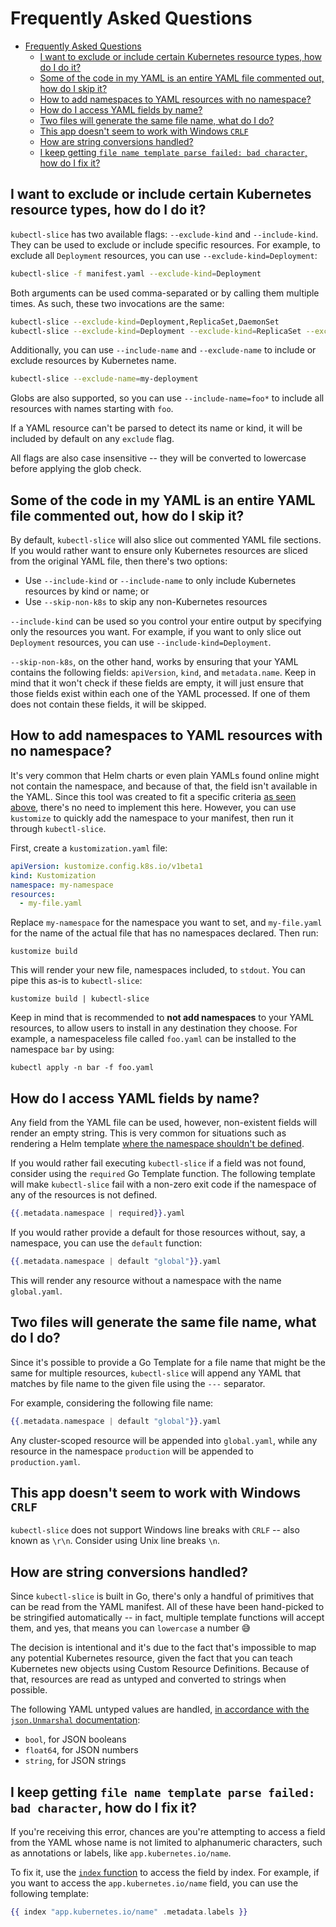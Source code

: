 # Frequently Asked Questions

- [Frequently Asked Questions](#frequently-asked-questions)
  - [I want to exclude or include certain Kubernetes resource types, how do I do it?](#i-want-to-exclude-or-include-certain-kubernetes-resource-types-how-do-i-do-it)
  - [Some of the code in my YAML is an entire YAML file commented out, how do I skip it?](#some-of-the-code-in-my-yaml-is-an-entire-yaml-file-commented-out-how-do-i-skip-it)
  - [How to add namespaces to YAML resources with no namespace?](#how-to-add-namespaces-to-yaml-resources-with-no-namespace)
  - [How do I access YAML fields by name?](#how-do-i-access-yaml-fields-by-name)
  - [Two files will generate the same file name, what do I do?](#two-files-will-generate-the-same-file-name-what-do-i-do)
  - [This app doesn't seem to work with Windows `CRLF`](#this-app-doesnt-seem-to-work-with-windows-crlf)
  - [How are string conversions handled?](#how-are-string-conversions-handled)
  - [I keep getting `file name template parse failed: bad character`, how do I fix it?](#i-keep-getting-file-name-template-parse-failed-bad-character-how-do-i-fix-it)

## I want to exclude or include certain Kubernetes resource types, how do I do it?

`kubectl-slice` has two available flags: `--exclude-kind` and `--include-kind`. They can be used to exclude or include specific resources. For example, to exclude all `Deployment` resources, you can use `--exclude-kind=Deployment`:

```bash
kubectl-slice -f manifest.yaml --exclude-kind=Deployment
```

Both arguments can be used comma-separated or by calling them multiple times. As such, these two invocations are the same:

```bash
kubectl-slice --exclude-kind=Deployment,ReplicaSet,DaemonSet
kubectl-slice --exclude-kind=Deployment --exclude-kind=ReplicaSet --exclude-kind=DaemonSet
```

Additionally, you can use `--include-name` and `--exclude-name` to include or exclude resources by Kubernetes name.

```bash
kubectl-slice --exclude-name=my-deployment
```

Globs are also supported, so you can use `--include-name=foo*` to include all resources with names starting with `foo`.

If a YAML resource can't be parsed to detect its name or kind, it will be included by default on any `exclude` flag.

All flags are also case insensitive -- they will be converted to lowercase before applying the glob check.

## Some of the code in my YAML is an entire YAML file commented out, how do I skip it?

By default, `kubectl-slice` will also slice out commented YAML file sections. If you would rather want to ensure only Kubernetes resources are sliced from the original YAML file, then there's two options:

* Use `--include-kind` or `--include-name` to only include Kubernetes resources by kind or name; or
* Use `--skip-non-k8s` to skip any non-Kubernetes resources

`--include-kind` can be used so you control your entire output by specifying only the resources you want. For example, if you want to only slice out `Deployment` resources, you can use `--include-kind=Deployment`.

`--skip-non-k8s`, on the other hand, works by ensuring that your YAML contains the following fields: `apiVersion`, `kind`, and `metadata.name`. Keep in mind that it won't check if these fields are empty, it will just ensure that those fields exist within each one of the YAML processed. If one of them does not contain these fields, it will be skipped.

## How to add namespaces to YAML resources with no namespace?

It's very common that Helm charts or even plain YAMLs found online might not contain the namespace, and because of that, the field isn't available in the YAML. Since this tool was created to fit a specific criteria [as seen above](../README.md#why-kubectl-slice), there's no need to implement this here. However, you can use `kustomize` to quickly add the namespace to your manifest, then run it through `kubectl-slice`.

First, create a `kustomization.yaml` file:

```yaml
apiVersion: kustomize.config.k8s.io/v1beta1
kind: Kustomization
namespace: my-namespace
resources:
  - my-file.yaml
```

Replace `my-namespace` for the namespace you want to set, and `my-file.yaml` for the name of the actual file that has no namespaces declared. Then run:

```
kustomize build
```

This will render your new file, namespaces included, to `stdout`. You can pipe this as-is to `kubectl-slice`:

```
kustomize build | kubectl-slice
```

Keep in mind that is recommended to **not add namespaces** to your YAML resources, to allow users to install in any destination they choose. For example, a namespaceless file called `foo.yaml` can be installed to the namespace `bar` by using:

```
kubectl apply -n bar -f foo.yaml
```

## How do I access YAML fields by name?

Any field from the YAML file can be used, however, non-existent fields will render an empty string. This is very common for situations such as rendering a Helm template [where the namespace shouldn't be defined](#how-to-add-namespaces-to-yaml-resources-with-no-namespace).

If you would rather fail executing `kubectl-slice` if a field was not found, consider using the `required` Go Template function. The following template will make `kubectl-slice` fail with a non-zero exit code if the namespace of any of the resources is not defined.

```handlebars
{{.metadata.namespace | required}}.yaml
```

If you would rather provide a default for those resources without, say, a namespace, you can use the `default` function:

```handlebars
{{.metadata.namespace | default "global"}}.yaml
```

This will render any resource without a namespace with the name `global.yaml`.

## Two files will generate the same file name, what do I do?

Since it's possible to provide a Go Template for a file name that might be the same for multiple resources, `kubectl-slice` will append any YAML that matches by file name to the given file using the `---` separator.

For example, considering the following file name:

```handlebars
{{.metadata.namespace | default "global"}}.yaml
```

Any cluster-scoped resource will be appended into `global.yaml`, while any resource in the namespace `production` will be appended to `production.yaml`.

## This app doesn't seem to work with Windows `CRLF`

`kubectl-slice` does not support Windows line breaks with `CRLF` -- also known as `\r\n`. Consider using Unix line breaks `\n`.

## How are string conversions handled?

Since `kubectl-slice` is built in Go, there's only a handful of primitives that can be read from the YAML manifest. All of these have been hand-picked to be stringified automatically -- in fact, multiple template functions will accept them, and yes, that means you can `lowercase` a number 😅

The decision is intentional and it's due to the fact that's impossible to map any potential Kubernetes resource, given the fact that you can teach Kubernetes new objects using Custom Resource Definitions. Because of that, resources are read as untyped and converted to strings when possible.

The following YAML untyped values are handled, [in accordance with the `json.Unmarshal` documentation](https://pkg.go.dev/encoding/json#Unmarshal):

* `bool`, for JSON booleans
* `float64`, for JSON numbers
* `string`, for JSON strings

## I keep getting `file name template parse failed: bad character`, how do I fix it?

If you're receiving this error, chances are you're attempting to access a field from the YAML whose name is not limited to alphanumeric characters, such as annotations or labels, like `app.kubernetes.io/name`.

To fix it, use the [`index` function](functions.md#index) to access the field by index. For example, if you want to access the `app.kubernetes.io/name` field, you can use the following template:

```handlebars
{{ index "app.kubernetes.io/name" .metadata.labels }}
```
